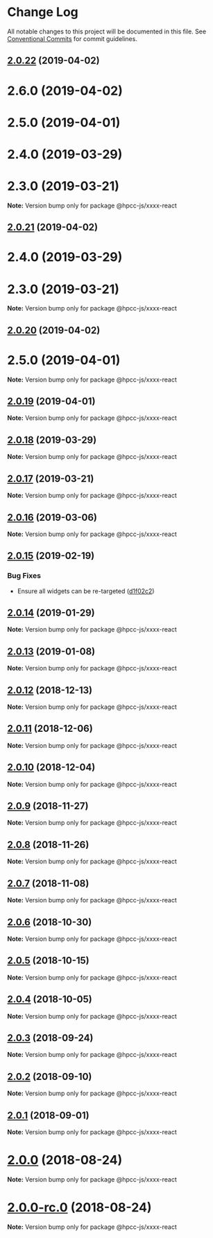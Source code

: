 # Change Log

All notable changes to this project will be documented in this file.
See [Conventional Commits](https://conventionalcommits.org) for commit guidelines.

## [2.0.22](https://github.com/GordonSmith/Visualization/compare/@hpcc-js/xxxx-react@2.0.16...@hpcc-js/xxxx-react@2.0.22) (2019-04-02)



# 2.6.0 (2019-04-02)



# 2.5.0 (2019-04-01)



# 2.4.0 (2019-03-29)



# 2.3.0 (2019-03-21)

**Note:** Version bump only for package @hpcc-js/xxxx-react






## [2.0.21](https://github.com/GordonSmith/Visualization/compare/@hpcc-js/xxxx-react@2.0.16...@hpcc-js/xxxx-react@2.0.21) (2019-04-02)



# 2.4.0 (2019-03-29)



# 2.3.0 (2019-03-21)

**Note:** Version bump only for package @hpcc-js/xxxx-react






## [2.0.20](https://github.com/GordonSmith/Visualization/compare/@hpcc-js/xxxx-react@2.0.16...@hpcc-js/xxxx-react@2.0.20) (2019-04-02)



# 2.5.0 (2019-04-01)

**Note:** Version bump only for package @hpcc-js/xxxx-react






## [2.0.19](https://github.com/GordonSmith/Visualization/compare/@hpcc-js/xxxx-react@2.0.16...@hpcc-js/xxxx-react@2.0.19) (2019-04-01)

**Note:** Version bump only for package @hpcc-js/xxxx-react






## [2.0.18](https://github.com/GordonSmith/Visualization/compare/@hpcc-js/xxxx-react@2.0.16...@hpcc-js/xxxx-react@2.0.18) (2019-03-29)

**Note:** Version bump only for package @hpcc-js/xxxx-react






## [2.0.17](https://github.com/GordonSmith/Visualization/compare/@hpcc-js/xxxx-react@2.0.16...@hpcc-js/xxxx-react@2.0.17) (2019-03-21)

**Note:** Version bump only for package @hpcc-js/xxxx-react






## [2.0.16](https://github.com/GordonSmith/Visualization/compare/@hpcc-js/xxxx-react@2.0.15...@hpcc-js/xxxx-react@2.0.16) (2019-03-06)

**Note:** Version bump only for package @hpcc-js/xxxx-react






## [2.0.15](https://github.com/GordonSmith/Visualization/compare/@hpcc-js/xxxx-react@2.0.14...@hpcc-js/xxxx-react@2.0.15) (2019-02-19)


### Bug Fixes

* Ensure all widgets can be re-targeted ([d1f02c2](https://github.com/GordonSmith/Visualization/commit/d1f02c2))






## [2.0.14](https://github.com/GordonSmith/Visualization/compare/@hpcc-js/xxxx-react@2.0.13...@hpcc-js/xxxx-react@2.0.14) (2019-01-29)

**Note:** Version bump only for package @hpcc-js/xxxx-react






## [2.0.13](https://github.com/GordonSmith/Visualization/compare/@hpcc-js/xxxx-react@2.0.12...@hpcc-js/xxxx-react@2.0.13) (2019-01-08)

**Note:** Version bump only for package @hpcc-js/xxxx-react






## [2.0.12](https://github.com/GordonSmith/Visualization/compare/@hpcc-js/xxxx-react@2.0.11...@hpcc-js/xxxx-react@2.0.12) (2018-12-13)

**Note:** Version bump only for package @hpcc-js/xxxx-react






## [2.0.11](https://github.com/GordonSmith/Visualization/compare/@hpcc-js/xxxx-react@2.0.10...@hpcc-js/xxxx-react@2.0.11) (2018-12-06)

**Note:** Version bump only for package @hpcc-js/xxxx-react






## [2.0.10](https://github.com/GordonSmith/Visualization/compare/@hpcc-js/xxxx-react@2.0.9...@hpcc-js/xxxx-react@2.0.10) (2018-12-04)

**Note:** Version bump only for package @hpcc-js/xxxx-react






## [2.0.9](https://github.com/GordonSmith/Visualization/compare/@hpcc-js/xxxx-react@2.0.8...@hpcc-js/xxxx-react@2.0.9) (2018-11-27)

**Note:** Version bump only for package @hpcc-js/xxxx-react






<a name="2.0.8"></a>
## [2.0.8](https://github.com/GordonSmith/Visualization/compare/@hpcc-js/xxxx-react@2.0.7...@hpcc-js/xxxx-react@2.0.8) (2018-11-26)

**Note:** Version bump only for package @hpcc-js/xxxx-react





<a name="2.0.7"></a>
## [2.0.7](https://github.com/GordonSmith/Visualization/compare/@hpcc-js/xxxx-react@2.0.6...@hpcc-js/xxxx-react@2.0.7) (2018-11-08)

**Note:** Version bump only for package @hpcc-js/xxxx-react





<a name="2.0.6"></a>
## [2.0.6](https://github.com/GordonSmith/Visualization/compare/@hpcc-js/xxxx-react@2.0.5...@hpcc-js/xxxx-react@2.0.6) (2018-10-30)

**Note:** Version bump only for package @hpcc-js/xxxx-react





<a name="2.0.5"></a>
## [2.0.5](https://github.com/GordonSmith/Visualization/compare/@hpcc-js/xxxx-react@2.0.4...@hpcc-js/xxxx-react@2.0.5) (2018-10-15)

**Note:** Version bump only for package @hpcc-js/xxxx-react





<a name="2.0.4"></a>
## [2.0.4](https://github.com/GordonSmith/Visualization/compare/@hpcc-js/xxxx-react@2.0.3...@hpcc-js/xxxx-react@2.0.4) (2018-10-05)

**Note:** Version bump only for package @hpcc-js/xxxx-react





<a name="2.0.3"></a>
## [2.0.3](https://github.com/GordonSmith/Visualization/compare/@hpcc-js/xxxx-react@2.0.2...@hpcc-js/xxxx-react@2.0.3) (2018-09-24)

**Note:** Version bump only for package @hpcc-js/xxxx-react





<a name="2.0.2"></a>
## [2.0.2](https://github.com/GordonSmith/Visualization/compare/@hpcc-js/xxxx-react@2.0.1...@hpcc-js/xxxx-react@2.0.2) (2018-09-10)

**Note:** Version bump only for package @hpcc-js/xxxx-react





<a name="2.0.1"></a>
## [2.0.1](https://github.com/GordonSmith/Visualization/compare/@hpcc-js/xxxx-react@2.0.0...@hpcc-js/xxxx-react@2.0.1) (2018-09-01)

**Note:** Version bump only for package @hpcc-js/xxxx-react





<a name="2.0.0"></a>
# [2.0.0](https://github.com/GordonSmith/Visualization/compare/@hpcc-js/xxxx-react@0.0.57...@hpcc-js/xxxx-react@2.0.0) (2018-08-24)

**Note:** Version bump only for package @hpcc-js/xxxx-react





<a name="2.0.0-rc.0"></a>
# [2.0.0-rc.0](https://github.com/GordonSmith/Visualization/compare/@hpcc-js/xxxx-react@0.0.57...@hpcc-js/xxxx-react@2.0.0-rc.0) (2018-08-24)

**Note:** Version bump only for package @hpcc-js/xxxx-react
